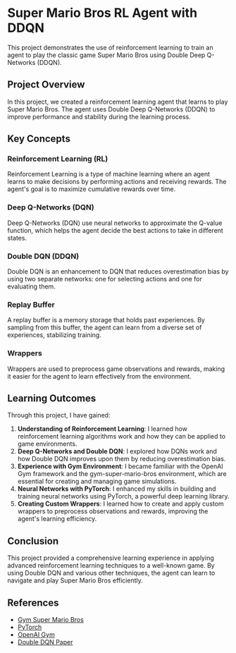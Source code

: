 # Super Mario Bros RL Agent with DDQN

This project demonstrates the use of reinforcement learning to train an agent to play the classic game Super Mario Bros using Double Deep Q-Networks (DDQN).

## Project Overview

In this project, we created a reinforcement learning agent that learns to play Super Mario Bros. The agent uses Double Deep Q-Networks (DDQN) to improve performance and stability during the learning process.

## Key Concepts

### Reinforcement Learning (RL)
Reinforcement Learning is a type of machine learning where an agent learns to make decisions by performing actions and receiving rewards. The agent's goal is to maximize cumulative rewards over time.

### Deep Q-Networks (DQN)
Deep Q-Networks (DQN) use neural networks to approximate the Q-value function, which helps the agent decide the best actions to take in different states.

### Double DQN (DDQN)
Double DQN is an enhancement to DQN that reduces overestimation bias by using two separate networks: one for selecting actions and one for evaluating them.

### Replay Buffer
A replay buffer is a memory storage that holds past experiences. By sampling from this buffer, the agent can learn from a diverse set of experiences, stabilizing training.

### Wrappers
Wrappers are used to preprocess game observations and rewards, making it easier for the agent to learn effectively from the environment.

## Learning Outcomes

Through this project, I have gained:

1. **Understanding of Reinforcement Learning**: I learned how reinforcement learning algorithms work and how they can be applied to game environments.
2. **Deep Q-Networks and Double DQN**: I explored how DQNs work and how Double DQN improves upon them by reducing overestimation bias.
3. **Experience with Gym Environment**: I became familiar with the OpenAI Gym framework and the gym-super-mario-bros environment, which are essential for creating and managing game simulations.
4. **Neural Networks with PyTorch**: I enhanced my skills in building and training neural networks using PyTorch, a powerful deep learning library.
5. **Creating Custom Wrappers**: I learned how to create and apply custom wrappers to preprocess observations and rewards, improving the agent's learning efficiency.

## Conclusion

This project provided a comprehensive learning experience in applying advanced reinforcement learning techniques to a well-known game. By using Double DQN and various other techniques, the agent can learn to navigate and play Super Mario Bros efficiently.

## References

- [Gym Super Mario Bros](https://pypi.org/project/gym-super-mario-bros/)
- [PyTorch](https://pytorch.org/)
- [OpenAI Gym](https://gym.openai.com/)
- [Double DQN Paper](https://arxiv.org/abs/1509.06461)
